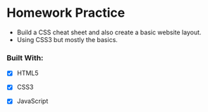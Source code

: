 # Homework Practice
* Build a CSS cheat sheet and also create a basic website layout.
* Using CSS3 but mostly the basics.
### Built With:
- [x] HTML5
- [x] CSS3
- [x] JavaScript

